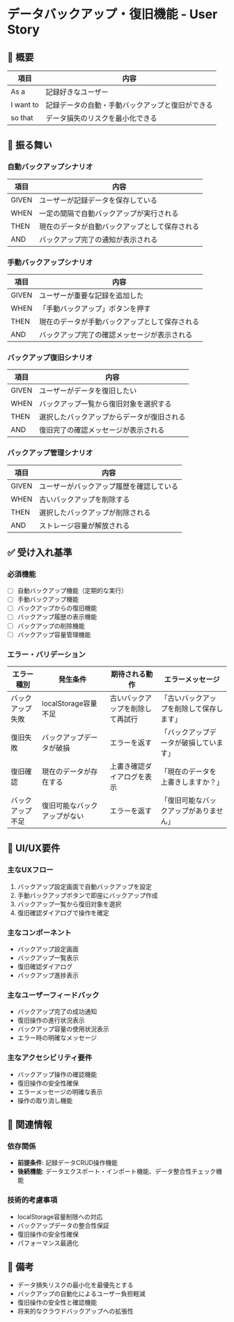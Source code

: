 # データバックアップ・復旧機能 - User Story

## 📖 概要

| 項目 | 内容 |
|------|------|
| As a | 記録好きなユーザー |
| I want to | 記録データの自動・手動バックアップと復旧ができる |
| so that | データ損失のリスクを最小化できる |

## 🔄 振る舞い

### 自動バックアップシナリオ

| 項目 | 内容 |
|------|------|
| GIVEN | ユーザーが記録データを保存している |
| WHEN | 一定の間隔で自動バックアップが実行される |
| THEN | 現在のデータが自動バックアップとして保存される |
| AND | バックアップ完了の通知が表示される |

### 手動バックアップシナリオ

| 項目 | 内容 |
|------|------|
| GIVEN | ユーザーが重要な記録を追加した |
| WHEN | 「手動バックアップ」ボタンを押す |
| THEN | 現在のデータが手動バックアップとして保存される |
| AND | バックアップ完了の確認メッセージが表示される |

### バックアップ復旧シナリオ

| 項目 | 内容 |
|------|------|
| GIVEN | ユーザーがデータを復旧したい |
| WHEN | バックアップ一覧から復旧対象を選択する |
| THEN | 選択したバックアップからデータが復旧される |
| AND | 復旧完了の確認メッセージが表示される |

### バックアップ管理シナリオ

| 項目 | 内容 |
|------|------|
| GIVEN | ユーザーがバックアップ履歴を確認している |
| WHEN | 古いバックアップを削除する |
| THEN | 選択したバックアップが削除される |
| AND | ストレージ容量が解放される |

## ✅ 受け入れ基準

### 必須機能
- [ ] 自動バックアップ機能（定期的な実行）
- [ ] 手動バックアップ機能
- [ ] バックアップからの復旧機能
- [ ] バックアップ履歴の表示機能
- [ ] バックアップの削除機能
- [ ] バックアップ容量管理機能

### エラー・バリデーション
| エラー種別 | 発生条件 | 期待される動作 | エラーメッセージ |
|------------|----------|----------------|------------------|
| バックアップ失敗 | localStorage容量不足 | 古いバックアップを削除して再試行 | 「古いバックアップを削除して保存します」 |
| 復旧失敗 | バックアップデータが破損 | エラーを返す | 「バックアップデータが破損しています」 |
| 復旧確認 | 現在のデータが存在する | 上書き確認ダイアログを表示 | 「現在のデータを上書きしますか？」 |
| バックアップ不足 | 復旧可能なバックアップがない | エラーを返す | 「復旧可能なバックアップがありません」 |

## 🎨 UI/UX要件

### 主なUXフロー
1. バックアップ設定画面で自動バックアップを設定
2. 手動バックアップボタンで即座にバックアップ作成
3. バックアップ一覧から復旧対象を選択
4. 復旧確認ダイアログで操作を確定

### 主なコンポーネント
- バックアップ設定画面
- バックアップ一覧表示
- 復旧確認ダイアログ
- バックアップ進捗表示

### 主なユーザーフィードバック
- バックアップ完了の成功通知
- 復旧操作の進行状況表示
- バックアップ容量の使用状況表示
- エラー時の明確なメッセージ

### 主なアクセシビリティ要件
- バックアップ操作の確認機能
- 復旧操作の安全性確保
- エラーメッセージの明確な表示
- 操作の取り消し機能

## 🔗 関連情報

### 依存関係
- **前提条件**: 記録データCRUD操作機能
- **後続機能**: データエクスポート・インポート機能、データ整合性チェック機能

### 技術的考慮事項
- localStorage容量制限への対応
- バックアップデータの整合性保証
- 復旧操作の安全性確保
- パフォーマンス最適化

## 📝 備考
- データ損失リスクの最小化を最優先とする
- バックアップの自動化によるユーザー負担軽減
- 復旧操作の安全性と確認機能
- 将来的なクラウドバックアップへの拡張性 